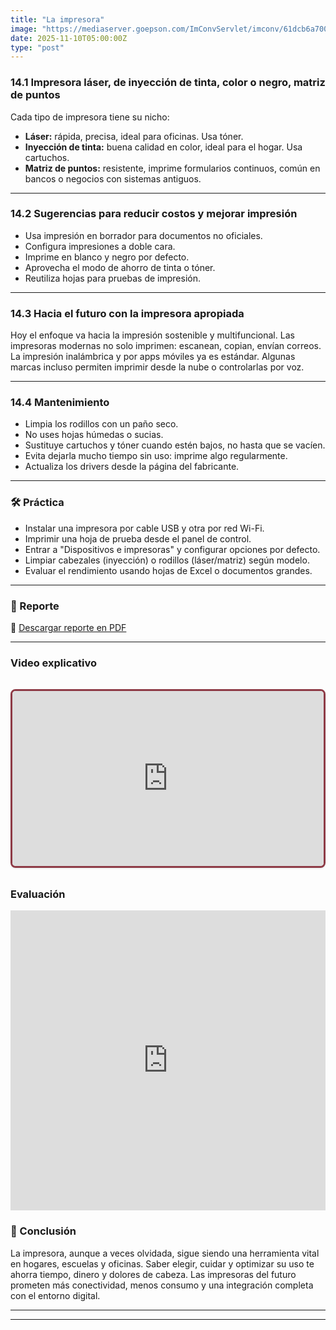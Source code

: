 ```yaml
---
title: "La impresora"
image: "https://mediaserver.goepson.com/ImConvServlet/imconv/61dcb6a700968d5fe27870dc9e72d7151805d623/1200Wx1200H?use=banner&hybrisId=B2C&assetDescr=L8050_aberta"
date: 2025-11-10T05:00:00Z
type: "post"
---
```

### 14.1 Impresora láser, de inyección de tinta, color o negro, matriz de puntos

Cada tipo de impresora tiene su nicho:

- **Láser:** rápida, precisa, ideal para oficinas. Usa tóner.
- **Inyección de tinta:** buena calidad en color, ideal para el hogar. Usa cartuchos.
- **Matriz de puntos:** resistente, imprime formularios continuos, común en bancos o negocios con sistemas antiguos.

---

### 14.2 Sugerencias para reducir costos y mejorar impresión

- Usa impresión en borrador para documentos no oficiales.
- Configura impresiones a doble cara.
- Imprime en blanco y negro por defecto.
- Aprovecha el modo de ahorro de tinta o tóner.
- Reutiliza hojas para pruebas de impresión.

---

### 14.3 Hacia el futuro con la impresora apropiada

Hoy el enfoque va hacia la impresión sostenible y multifuncional. Las impresoras modernas no solo imprimen: escanean, copian, envían correos. La impresión inalámbrica y por apps móviles ya es estándar. Algunas marcas incluso permiten imprimir desde la nube o controlarlas por voz.

---

### 14.4 Mantenimiento

- Limpia los rodillos con un paño seco.
- No uses hojas húmedas o sucias.
- Sustituye cartuchos y tóner cuando estén bajos, no hasta que se vacíen.
- Evita dejarla mucho tiempo sin uso: imprime algo regularmente.
- Actualiza los drivers desde la página del fabricante.

---

### 🛠 Práctica


- Instalar una impresora por cable USB y otra por red Wi-Fi.
- Imprimir una hoja de prueba desde el panel de control.
- Entrar a "Dispositivos e impresoras" y configurar opciones por defecto.
- Limpiar cabezales (inyección) o rodillos (láser/matriz) según modelo.
- Evaluar el rendimiento usando hojas de Excel o documentos grandes.

---
### 📄 Reporte

📎 [Descargar reporte en PDF](./reportes/actualizar_equipo.pdf)

---

### Video explicativo
<div class="video-wrapper">
  <div class="video-container">
    <iframe
      src="https://www.youtube.com/embed/JDuCpRkeUNQ"
      frameborder="0"
      allow="accelerometer; autoplay; clipboard-write; encrypted-media; gyroscope; picture-in-picture"
      allowfullscreen
    ></iframe>
  </div>
</div>

<style>
  .video-wrapper {
    max-width: 800px;
    margin: 2rem auto;
    border: 3px solid #8e3b46; 
    border-radius: 0.5rem; 
    overflow: hidden;
    box-shadow: 0 1px 3px rgba(0,0,0,0.1); /* Sombra suave */
  }

  .video-container {
    position: relative;
    padding-bottom: 56.25%; /* Relación 16:9 */
    height: 0;
    overflow: hidden;
  }

  .video-container iframe {
    position: absolute;
    top: 0;
    left: 0;
    width: 100%;
    height: 100%;
  }
</style>


### Evaluación
<iframe width="640px" height="480px" src="https://forms.office.com/Pages/ResponsePage.aspx?id=gsNAcvN36kKVdjcJfbNi0FCkw5CfzlBNhis-3McxiZlUQjlWMzdOWVJCQTBQNDg5SUNSU0pTM1dCWi4u&embed=true" frameborder="0" marginwidth="0" marginheight="0" style="border: none; max-width:100%; max-height:100vh" allowfullscreen webkitallowfullscreen mozallowfullscreen msallowfullscreen> </iframe>

### 🧾 Conclusión

La impresora, aunque a veces olvidada, sigue siendo una herramienta vital en hogares, escuelas y oficinas. Saber elegir, cuidar y optimizar su uso te ahorra tiempo, dinero y dolores de cabeza. Las impresoras del futuro prometen más conectividad, menos consumo y una integración completa con el entorno digital.

---
---